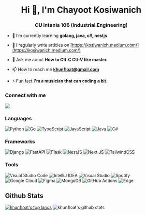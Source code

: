 <h1 align="center">Hi 👋, I'm Chayoot Kosiwanich</h1>
<h3 align="center">CU Intania 106 (Industrial Engineering)</h3>

- 🌱 I’m currently learning **golang, java, c#, nestjs**

- 📝 I regularly write articles on [https://kosiwanich.medium.com/](https://kosiwanich.medium.com/)

- 💬 Ask me about **How to Ctl-C Ctl-V like master.**

- 📫 How to reach me **khunfloat@gmail.com**

- ⚡ Fun fact **I'm a musician that can coding a bit.**

<h3 align="left">Connect with me</h3>
<p align="left">
<a href="https://medium.com/@kosiwanich" target="blank"><img src="https://img.shields.io/badge/Medium-12100E?style=for-the-badge&logo=medium&logoColor=white" /></a>
</p>

<h3 align="left">Languages</h3>

![Python](https://img.shields.io/badge/python-3670A0?style=for-the-badge&logo=python&logoColor=ffdd54)
![Go](https://img.shields.io/badge/go-%2300ADD8.svg?style=for-the-badge&logo=go&logoColor=white)
![TypeScript](https://img.shields.io/badge/typescript-%23007ACC.svg?style=for-the-badge&logo=typescript&logoColor=white)
![JavaScript](https://img.shields.io/badge/javascript-%23323330.svg?style=for-the-badge&logo=javascript&logoColor=%23F7DF1E)
![Java](https://img.shields.io/badge/java-%23ED8B00.svg?style=for-the-badge&logo=openjdk&logoColor=white)
![C#](https://img.shields.io/badge/c%23-%23239120.svg?style=for-the-badge&logo=c-sharp&logoColor=white)

<h3 align="left">Frameworks</h3>

![Django](https://img.shields.io/badge/django-%23092E20.svg?style=for-the-badge&logo=django&logoColor=white)
![FastAPI](https://img.shields.io/badge/FastAPI-005571?style=for-the-badge&logo=fastapi)
![Flask](https://img.shields.io/badge/flask-%23000.svg?style=for-the-badge&logo=flask&logoColor=white)
![NestJS](https://img.shields.io/badge/nestjs-%23E0234E.svg?style=for-the-badge&logo=nestjs&logoColor=white)
![Next JS](https://img.shields.io/badge/Next-black?style=for-the-badge&logo=next.js&logoColor=white)
![TailwindCSS](https://img.shields.io/badge/tailwindcss-%2338B2AC.svg?style=for-the-badge&logo=tailwind-css&logoColor=white)

<h3 align="left">Tools</h3>

![Visual Studio Code](https://img.shields.io/badge/Visual%20Studio%20Code-0078d7.svg?style=for-the-badge&logo=visual-studio-code&logoColor=white)
![IntelliJ IDEA](https://img.shields.io/badge/IntelliJIDEA-000000.svg?style=for-the-badge&logo=intellij-idea&logoColor=white)
![Visual Studio](https://img.shields.io/badge/Visual%20Studio-5C2D91.svg?style=for-the-badge&logo=visual-studio&logoColor=white)
![Spotify](https://img.shields.io/badge/Spotify-1ED760?style=for-the-badge&logo=spotify&logoColor=white)
![Google Cloud](https://img.shields.io/badge/GoogleCloud-%234285F4.svg?style=for-the-badge&logo=google-cloud&logoColor=white)
![Figma](https://img.shields.io/badge/figma-%23F24E1E.svg?style=for-the-badge&logo=figma&logoColor=white)
![MongoDB](https://img.shields.io/badge/MongoDB-%234ea94b.svg?style=for-the-badge&logo=mongodb&logoColor=white)
![GitHub Actions](https://img.shields.io/badge/github%20actions-%232671E5.svg?style=for-the-badge&logo=githubactions&logoColor=white)
![Edge](https://img.shields.io/badge/Edge-0078D7?style=for-the-badge&logo=Microsoft-edge&logoColor=white)


## Github Stats

[![khunfloat's top langs](https://github-readme-stats.vercel.app/api/top-langs/?username=khunfloat&layout=compact)](https://github.com/anuraghazra/github-readme-stats)
![khunfloat's github stats](https://github-readme-stats.vercel.app/api?username=khunfloat&hide=stars&count_private=true&show_icons=true)
